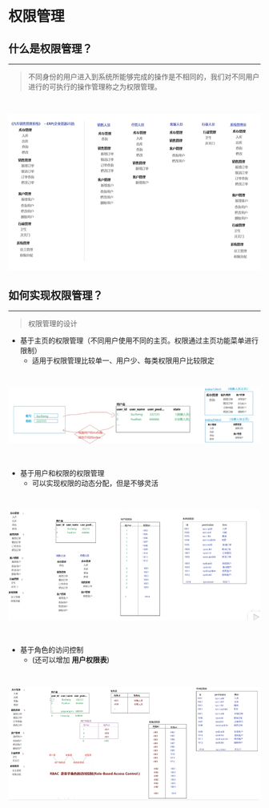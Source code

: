 # **权限管理**
## **什么是权限管理？**
---

> 不同身份的用户进入到系统所能够完成的操作是不相同的，我们对不同用户进行的可执行的操作管理称之为权限管理。

<br />

![](/assets/apache-shiro/yky_20200522140014.png)

## **如何实现权限管理？**
---
> 权限管理的设计

- 基于主页的权限管理（不同用户使用不同的主页。权限通过主页功能菜单进行限制）
    - 适用于权限管理比较单一、用户少、每类权限用户比较限定 

<br />

![主页的权限管理](/assets/apache-shiro/yky_20200522141516.png)

<br />

- 基于用户和权限的权限管理
    - 可以实现权限的动态分配，但是不够灵活

<br />

![用户和权限的权限管理](/assets/apache-shiro/yky_20200522144326.png)

<br />

- 基于角色的访问控制
    - (还可以增加 **用户权限表**)

<br />

![角色的访问控制](/assets/apache-shiro/yky_20200522150216.png)

